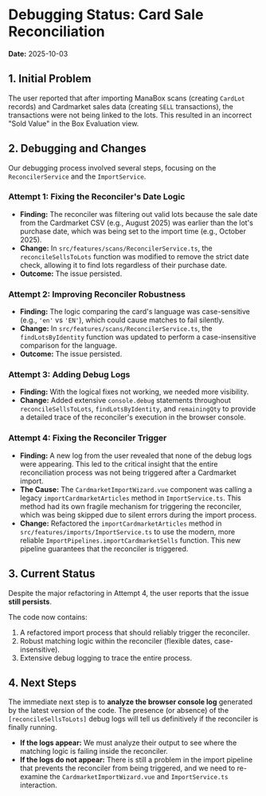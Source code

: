 # Debugging Status: Card Sale Reconciliation

**Date:** 2025-10-03

## 1. Initial Problem

The user reported that after importing ManaBox scans (creating `CardLot` records) and Cardmarket sales data (creating `SELL` transactions), the transactions were not being linked to the lots. This resulted in an incorrect "Sold Value" in the Box Evaluation view.

## 2. Debugging and Changes

Our debugging process involved several steps, focusing on the `ReconcilerService` and the `ImportService`.

### Attempt 1: Fixing the Reconciler's Date Logic

*   **Finding:** The reconciler was filtering out valid lots because the sale date from the Cardmarket CSV (e.g., August 2025) was earlier than the lot's purchase date, which was being set to the import time (e.g., October 2025).
*   **Change:** In `src/features/scans/ReconcilerService.ts`, the `reconcileSellsToLots` function was modified to remove the strict date check, allowing it to find lots regardless of their purchase date.
*   **Outcome:** The issue persisted.

### Attempt 2: Improving Reconciler Robustness

*   **Finding:** The logic comparing the card's language was case-sensitive (e.g., `'en'` vs `'EN'`), which could cause matches to fail silently.
*   **Change:** In `src/features/scans/ReconcilerService.ts`, the `findLotsByIdentity` function was updated to perform a case-insensitive comparison for the language.
*   **Outcome:** The issue persisted.

### Attempt 3: Adding Debug Logs

*   **Finding:** With the logical fixes not working, we needed more visibility.
*   **Change:** Added extensive `console.debug` statements throughout `reconcileSellsToLots`, `findLotsByIdentity`, and `remainingQty` to provide a detailed trace of the reconciler's execution in the browser console.

### Attempt 4: Fixing the Reconciler Trigger

*   **Finding:** A new log from the user revealed that none of the debug logs were appearing. This led to the critical insight that the entire reconciliation process was not being triggered after a Cardmarket import.
*   **The Cause:** The `CardmarketImportWizard.vue` component was calling a legacy `importCardmarketArticles` method in `ImportService.ts`. This method had its own fragile mechanism for triggering the reconciler, which was being skipped due to silent errors during the import process.
*   **Change:** Refactored the `importCardmarketArticles` method in `src/features/imports/ImportService.ts` to use the modern, more reliable `ImportPipelines.importCardmarketSells` function. This new pipeline guarantees that the reconciler is triggered.

## 3. Current Status

Despite the major refactoring in Attempt 4, the user reports that the issue **still persists**. 

The code now contains:
1.  A refactored import process that should reliably trigger the reconciler.
2.  Robust matching logic within the reconciler (flexible dates, case-insensitive).
3.  Extensive debug logging to trace the entire process.

## 4. Next Steps

The immediate next step is to **analyze the browser console log** generated by the latest version of the code. The presence (or absence) of the `[reconcileSellsToLots]` debug logs will tell us definitively if the reconciler is finally running. 

- **If the logs appear:** We must analyze their output to see where the matching logic is failing inside the reconciler.
- **If the logs do not appear:** There is still a problem in the import pipeline that prevents the reconciler from being triggered, and we need to re-examine the `CardmarketImportWizard.vue` and `ImportService.ts` interaction.
